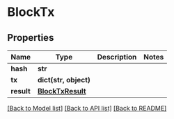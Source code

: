 # BlockTx

## Properties
Name | Type | Description | Notes
------------ | ------------- | ------------- | -------------
**hash** | **str** |  | 
**tx** | **dict(str, object)** |  | 
**result** | [**BlockTxResult**](BlockTxResult.md) |  | 

[[Back to Model list]](../README.md#documentation-for-models) [[Back to API list]](../README.md#documentation-for-api-endpoints) [[Back to README]](../README.md)

